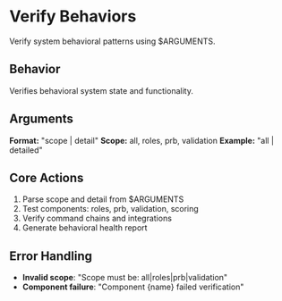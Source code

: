 # Verify Behaviors

Verify system behavioral patterns using $ARGUMENTS.

## Behavior

Verifies behavioral system state and functionality.

## Arguments

**Format:** "scope | detail"
**Scope:** all, roles, prb, validation
**Example:** "all | detailed"

## Core Actions

1. Parse scope and detail from $ARGUMENTS
2. Test components: roles, prb, validation, scoring
3. Verify command chains and integrations
4. Generate behavioral health report

## Error Handling

- **Invalid scope**: "Scope must be: all|roles|prb|validation"
- **Component failure**: "Component {name} failed verification"